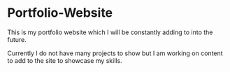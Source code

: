 # Portfolio-Website
This is my portfolio website which I will be constantly adding to into the future.

Currently I do not have many projects to show but I am working on content to add to the site to showcase
my skills.
